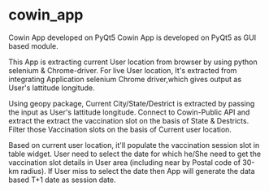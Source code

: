 # cowin_app
Cowin App developed on PyQt5
Cowin App is developed on PyQt5 as GUI based module.

This App is extracting current User location from browser by using python selenium & Chrome-driver.
For live User location, It's extracted from integrating Application selenium Chrome driver,which gives output as User's lattitude longitude.

Using geopy package, Current City/State/Destrict is extracted by passing the input as User's lattitude longitude.
Connect to Cowin-Public API and extract the extract the vaccination slot on the basis of State & Destricts.
Filter those Vaccination slots on the basis of Current user location.

Based on current user location, it'll populate the vaccination session slot in table  widget.
User need to select the date for which he/She need to get the vaccination slot details in User area (including near by Postal code of 30-km radius).
If User miss to select the date then App will generate the data based T+1 date as session date.
